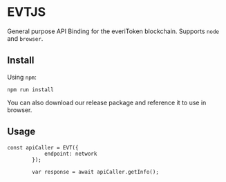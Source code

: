 # EVTJS

General purpose API Binding for the everiToken blockchain. Supports `node` and `browser`.

## Install
Using `npm`:
```
npm run install
```

You can also download our release package and reference it to use in browser.

## Usage

```
const apiCaller = EVT({
            endpoint: network
        });

        var response = await apiCaller.getInfo();